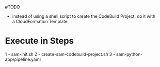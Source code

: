#TODO
- instead of using a shell script to create the CodeBuild Project, do it with a CloudFormation Template

# Execute in Steps
1 - sam-init.sh
2 - create-sam-codebuild-project.sh
3 - sam-python-app/pipeline.yaml
